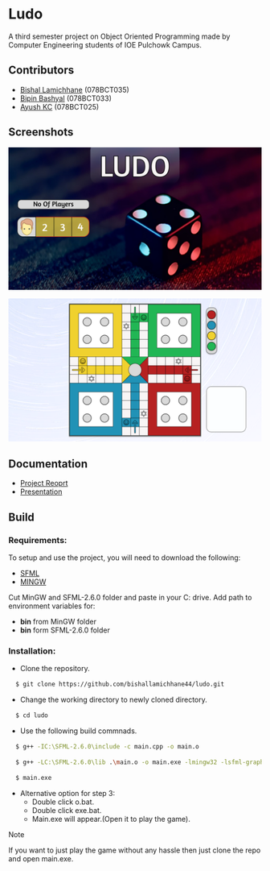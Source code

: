 
# Ludo 

A third semester project on Object Oriented Programming made by Computer Engineering students of IOE Pulchowk Campus.
## Contributors

- [Bishal Lamichhane](https://www.github.com/bishallamichhane44) (078BCT035)
- [Bipin Bashyal](https://www.github.com/bipinbashyal) (078BCT033)
- [Ayush KC](https://www.github.com/AyusK4) (078BCT025)



## Screenshots

![Logo](https://github.com/bishallamichhane44/ludo/blob/master/assets/Frame_2.png?raw=true)

![Logo](https://github.com/bishallamichhane44/ludo/blob/master/assets/ludo_mini.png?raw=true)









## Documentation 

- [Project Reoprt](https://linktodocumentation)
- [Presentation ](https://linktodocumentation)



## Build

### Requirements:
To setup and use the project, you will need to download the following:
- [SFML](https://www.sfml-dev.org/files/SFML-2.6.0-windows-gcc-13.1.0-mingw-32-bit.zip)
- [MINGW](https://github.com/brechtsanders/winlibs_mingw/releases/download/13.1.0-16.0.5-11.0.0-msvcrt-r5/winlibs-i686-posix-dwarf-gcc-13.1.0-mingw-w64msvcrt-11.0.0-r5.7z)

Cut MinGW and SFML-2.6.0 folder and paste in your C: drive.
Add path to environment variables for:
- **bin** from MinGW folder
- **bin** form SFML-2.6.0 folder


### Installation:
- Clone the repository.
```bash
  $ git clone https://github.com/bishallamichhane44/ludo.git
```
- Change the working directory to newly cloned directory.
```bash
  $ cd ludo
```
- Use the following build commnads.
```bash
  $ g++ -IC:\SFML-2.6.0\include -c main.cpp -o main.o
```
```bash
  $ g++ -LC:\SFML-2.6.0\lib .\main.o -o main.exe -lmingw32 -lsfml-graphics -lsfml-audio -lsfml-window -lsfml-system -lsfml-main -mwindows
```
```bash
  $ main.exe
```
- Alternative option for step 3:
  + Double click o.bat.
  + Double click exe.bat.
  + Main.exe will appear.(Open it to play the game).


> [!NOTE]
> If you want to just play the game without any hassle then just clone the repo and open main.exe.





